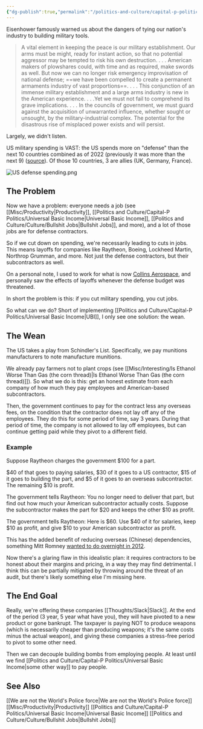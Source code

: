 ```yaml
---
{"dg-publish":true,"permalink":"/politics-and-culture/capital-p-politics/decoupling-the-military-industrial-complex/","tags":["politics","thoughts"],"noteIcon":2}
---
```



Eisenhower famously warned us about the dangers of tying our nation's industry to building military tools. 

> A vital element in keeping the peace is our military establishment. Our arms must be might, ready for instant action, so that no potential aggressor may be tempted to risk his own destruction. . . . American makers of plowshares could, with time and as required, make swords as well. But now we can no longer risk emergency improvisation of national defense; ==we have been compelled to create a permanent armaments industry of vast proportions==. . . . This conjunction of an immense military establishment and a large arms industry is new in the American experience. . . .Yet we must not fail to comprehend its grave implications. . . . In the councils of government, we must guard against the acquisition of unwarranted influence, whether sought or unsought, by the military-industrial complex. The potential for the disastrous rise of misplaced power exists and will persist.

Largely, we didn't listen.

US military spending is VAST: the US spends more on "defense" than the next 10 countries combined as of 2022 (previously it was more than the next 9) ([source](https://www.pgpf.org/blog/2023/04/the-united-states-spends-more-on-defense-than-the-next-10-countries-combined)). Of those 10 countries, 3 are allies (UK, Germany, France).

![US defense spending.png](/img/user/img/img_misc/US%20defense%20spending.png)

## The Problem

Now we have a problem: everyone needs a job (see [[Misc/Productivity\|Productivity]], [[Politics and Culture/Capital-P Politics/Universal Basic Income\|Universal Basic Income]], [[Politics and Culture/Culture/Bullshit Jobs\|Bullshit Jobs]], and more), and a lot of those jobs are for defense contractors. 

So if we cut down on spending, we're necessarily leading to cuts in jobs. This means layoffs for companies like Raytheon, Boeing, Lockheed Martin, Northrop Grumman, and more. Not just the defense contractors, but their subcontractors as well. 

On a personal note, I used to work for what is now [Collins Aerospace](https://www.collinsaerospace.com/), and personally saw the effects of layoffs whenever the defense  budget was threatened.

In short the problem is this: if you cut military spending, you cut jobs.

So what can we do? Short of implementing [[Politics and Culture/Capital-P Politics/Universal Basic Income\|UBI]], I only see one solution: the wean.

## The Wean

The US takes a play from Schindler's List. Specifically, we pay munitions manufacturers to note manufacture munitions. 

We already pay farmers not to plant crops (see [[Misc/Interesting/Is Ethanol Worse Than Gas (the corn thread)\|Is Ethanol Worse Than Gas (the corn thread)]]). So what we do is this: get an honest estimate from each company of how much they pay employees and American-based subcontractors. 

Then, the government continues to pay for the contract less any overseas fees, on the condition that the contractor does not lay off any of the employees. They do this for some period of time, say 3 years. During that period of time, the company is not allowed to lay off employees, but can continue getting paid while they pivot to a different field. 

### Example
Suppose Raytheon charges the government $100 for a part. 

$40 of that goes to paying salaries, $30 of it goes to a US contractor, $15 of it goes to building the part, and $5 of it goes to an overseas subcontractor. The remaining $10 is profit. 

The government tells Raytheon: You no longer need to deliver that part, but find out how much your American subcontractor actually costs. Suppose the subcontractor makes the part for $20 and keeps the other $10 as  profit. 

The government tells Raytheon: Here is $60. Use $40 of it for salaries, keep $10 as profit, and give $10 to your American subcontractor as profit. 

This has the added benefit of reducing overseas (Chinese) dependencies, something Mitt Romney [wanted to do overnight in 2012](https://www.nytimes.com/2012/10/10/us/politics/as-romney-repeats-trade-message-bain-maintains-china-ties.html). 

Now there's a glaring flaw in this idealistic plan: it requires contractors to be honest about their margins and pricing, in a way they may find detrimental. I think this can be partially mitigated by throwing around the threat of an audit, but there's likely something else I'm missing here. 

## The End Goal

Really, we're offering these companies [[Thoughts/Slack\|Slack]]. At the end of the period (3 year, 5 year what have you), they will have pivoted to a new product or gone bankrupt. The taxpayer is paying NOT to produce weapons (which is necessarily cheaper than producing weapons; it's the same costs minus the actual weapon), and giving these companies a stress-free period to pivot to some other need.

Then we can decouple building bombs from employing people. At least until we find [[Politics and Culture/Capital-P Politics/Universal Basic Income\|some other way]] to pay people. 

## See Also 
[[We are not the World's Police force\|We are not the World's Police force]]
[[Misc/Productivity\|Productivity]]
[[Politics and Culture/Capital-P Politics/Universal Basic Income\|Universal Basic Income]]
[[Politics and Culture/Culture/Bullshit Jobs\|Bullshit Jobs]]